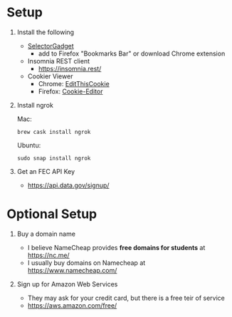 
# Setup

1. Install the following


	* [SelectorGadget](https://selectorgadget.com/)
		* add to Firefox "Bookmarks Bar" or download Chrome extension
	* Insomnia REST client
		* https://insomnia.rest/
	* Cookier Viewer
		* Chrome: [EditThisCookie](https://chrome.google.com/webstore/detail/editthiscookie/fngmhnnpilhplaeedifhccceomclgfbg?hl=en)
		* Firefox: [Cookie-Editor](https://addons.mozilla.org/en-US/firefox/addon/cookie-editor/)

2. Install ngrok

	Mac:

	`brew cask install ngrok`
	
	Ubuntu:
	
	`sudo snap install ngrok`
	

3. Get an FEC API Key

	* https://api.data.gov/signup/
	
# Optional Setup

1. Buy a domain name
	* I believe NameCheap provides **free domains for students** at https://nc.me/
	* I usually buy domains on Namecheap at https://www.namecheap.com/

2. Sign up for Amazon Web Services
	* They may ask for your credit card, but there is a free teir of service
	* https://aws.amazon.com/free/

	
